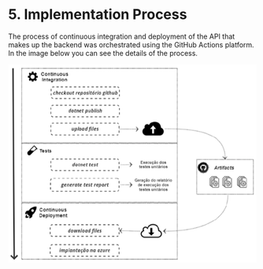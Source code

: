 # 5. Implementation Process

The process of continuous integration and deployment of the API that makes up the backend was orchestrated using the GitHub Actions platform. 
In the image below you can see the details of the process.

![](resources/deploy.png)
